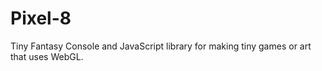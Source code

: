 # Pixel-8
Tiny Fantasy Console and JavaScript library for making tiny games or art that uses WebGL.
